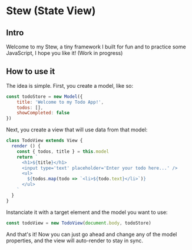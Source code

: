 # Stew (State View)

## Intro
Welcome to my Stew, a tiny framework I built for fun and to practice some JavaScript, I hope you like it! (Work in progress)

## How to use it
The idea is simple. First, you create a model, like so:
```js
const todoStore = new Model({
	title: 'Welcome to my Todo App!',
	todos: [],
	showCompleted: false
})
```
Next, you create a view that will use data from that model:
```js
class TodoView extends View {
  render () {
    const { todos, title } = this.model
    return `
      <h1>${title}</h1>
      <input type='text' placeholder='Enter your todo here...' />
      <ul>
        ${todos.map(todo => `<li>${todo.text}</li>`)}
      </ul>
    `
  }
}
```
Instanciate it with a target element and the model you want to use:
```js
const todoView = new TodoView(document.body, todoStore)
```

And that's it! Now you can just go ahead and change any of the model properties, and the view will auto-render to stay in sync.